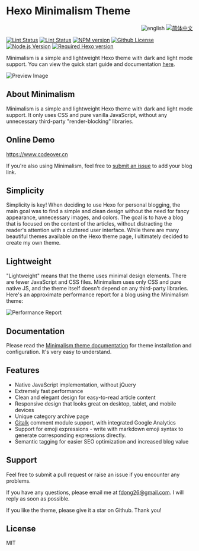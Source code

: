# Hexo Minimalism Theme

<div align="right">
  <img src="https://img.shields.io/badge/-English-A31F34?style=for-the-badge" alt="english">
  <a title="zh-CN" href="README.md"><img src="https://img.shields.io/badge/-%E7%AE%80%E4%BD%93%E4%B8%AD%E6%96%87-545759?style=for-the-badge" alt="简体中文"></a>
</div>

[![Lint Status](https://github.com/f-dong/hexo-theme-minimalism/workflows/Test/badge.svg)](https://github.com/f-dong/hexo-theme-minimalism/actions/workflows/test.yml)
[![Lint Status](https://github.com/f-dong/hexo-theme-minimalism/workflows/Lint/badge.svg)](https://github.com/f-dong/hexo-theme-minimalism/actions/workflows/lint.yml)
[![NPM version](https://img.shields.io/npm/v/hexo-theme-minimalism?color=red&logo=npm&style=flat-square)](https://www.npmjs.com/package/hexo-theme-minimalism)
[![Github License](https://img.shields.io/github/license/f-dong/hexo-theme-minimalism.svg?style=flat-square)](https://github.com/f-dong/hexo-theme-minimalism/blob/main/LICENSE)
[![Node.js Version](https://img.shields.io/badge/node-%3E=12.0-success.svg?style=flat-square&logo=Node.js&longCache=true)](https://hexo.io)
[![Required Hexo version](https://img.shields.io/badge/hexo-%3E=5.0.0-blue?style=flat-square&logo=hexo)](https://hexo.io)

Minimalism is a simple and lightweight Hexo theme with dark and light mode support. You can view the quick start guide and documentation [here](https://minimalism.codeover.cn/docs/start).

![Preview Image](https://user-images.githubusercontent.com/40230452/189160566-c4f4070a-a64e-4843-81eb-7885c45f71c3.png)

## About Minimalism

Minimalism is a simple and lightweight Hexo theme with dark and light mode support. It only uses CSS and pure vanilla JavaScript, without any unnecessary third-party "render-blocking" libraries.

## Online Demo

https://www.codeover.cn

If you're also using Minimalism, feel free to [submit an issue](https://github.com/f-dong/hexo-theme-minimalism/issues/new?title=[Add%20demo%20site]) to add your blog link.

## Simplicity

Simplicity is key! When deciding to use Hexo for personal blogging, the main goal was to find a simple and clean design without the need for fancy appearance, unnecessary images, and colors. The goal is to have a blog that is focused on the content of the articles, without distracting the reader's attention with a cluttered user interface. While there are many beautiful themes available on the Hexo theme page, I ultimately decided to create my own theme.

## Lightweight

"Lightweight" means that the theme uses minimal design elements. There are fewer JavaScript and CSS files. Minimalism uses only CSS and pure native JS, and the theme itself doesn't depend on any third-party libraries. Here's an approximate performance report for a blog using the Minimalism theme:

![Performance Report](https://user-images.githubusercontent.com/40230452/235286716-5d7e6f38-f1fd-411b-9bc7-836e12c657f7.png)

## Documentation

Please read the [Minimalism theme documentation](https://minimalism.codeover.cn/docs/start) for theme installation and configuration. It's very easy to understand.

## Features

- Native JavaScript implementation, without jQuery
- Extremely fast performance
- Clean and elegant design for easy-to-read article content
- Responsive design that looks great on desktop, tablet, and mobile devices
- Unique category archive page
- [Gitalk](https://gitalk.github.io/) comment module support, with integrated Google Analytics
- Support for emoji expressions - write with markdown emoji syntax to generate corresponding expressions directly.
- Semantic tagging for easier SEO optimization and increased blog value


## Support

Feel free to submit a pull request or raise an issue if you encounter any problems.

If you have any questions, please email me at [fdong26@gmail.com](mailto:fdong26@gmail.com). I will reply as soon as possible.

If you like the theme, please give it a star on Github. Thank you!

## License

MIT
